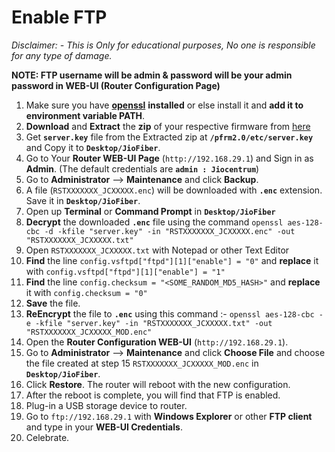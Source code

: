 # Enable FTP

*Disclaimer: - This is Only for educational purposes, No one is responsible for any type of damage.*

**NOTE:  FTP username will be admin & password will be your admin password in WEB-UI (Router Configuration Page)**

1. Make sure you have [**openssl**](https://wiki.openssl.org/index.php/Binaries) **installed** or else install it and **add it to environment variable PATH**.
2. **Download** and **Extract** the **zip** of your respective firmware from [here](https://github.com/itsyourap/JioFiber-Home-Gateway/tree/master/Firmwares/)
3. Get **`server.key`** file from the Extracted zip at **`/pfrm2.0/etc/server.key`** and Copy it to **`Desktop/JioFiber`**.
4. Go to Your **Router WEB-UI Page** (`http://192.168.29.1`) and Sign in as **Admin**. (The default credentials are **`admin : Jiocentrum`**)
5. Go to **Administrator** --> **Maintenance** and click **Backup**.
6. A file (`RSTXXXXXXX_JCXXXXX.enc`) will be downloaded with **`.enc`** extension. Save it in **`Desktop/JioFiber`**.
7. Open up **Terminal** or **Command Prompt** in **`Desktop/JioFiber`**
8. **Decrypt** the downloaded **`.enc`** file using the command 
`openssl aes-128-cbc -d -kfile "server.key" -in "RSTXXXXXXX_JCXXXXX.enc" -out "RSTXXXXXXX_JCXXXXX.txt"`
9. Open `RSTXXXXXXX_JCXXXXX.txt` with Notepad or other Text Editor 
10. **Find** the line 
`config.vsftpd["ftpd"][1]["enable"] = "0"`
and **replace** it with
`config.vsftpd["ftpd"][1]["enable"] = "1"`
11. **Find** the line
`config.checksum = "<SOME_RANDOM_MD5_HASH>"`
and **replace** it with
`config.checksum = "0"`
12. **Save** the file.
13. **ReEncrypt** the file to **`.enc`** using this command :-
`openssl aes-128-cbc -e -kfile "server.key" -in "RSTXXXXXXX_JCXXXXX.txt" -out "RSTXXXXXXX_JCXXXXX_MOD.enc"`
14. Open the **Router Configuration WEB-UI** (`http://192.168.29.1`).
15. Go to **Administrator** --> **Maintenance** and click **Choose File** and choose the file created at step 15 `RSTXXXXXXX_JCXXXXX_MOD.enc` in **`Desktop/JioFiber`**.
16. Click **Restore**. The router will reboot with the new configuration.
17. After the reboot is complete, you will find that FTP is enabled.
18. Plug-in a USB storage device to router.
19. Go to `ftp://192.168.29.1` with **Windows Explorer** or other **FTP client** and type in your **WEB-UI Credentials**.
20. Celebrate.